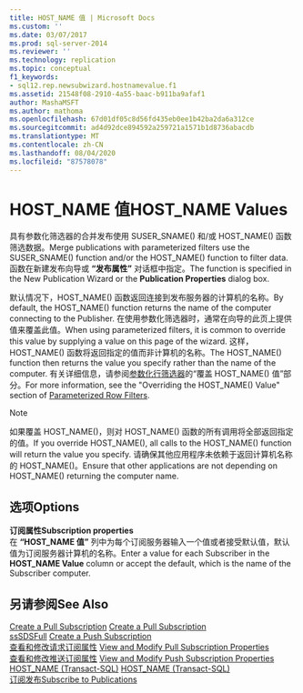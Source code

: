 ```yaml
---
title: HOST_NAME 值 | Microsoft Docs
ms.custom: ''
ms.date: 03/07/2017
ms.prod: sql-server-2014
ms.reviewer: ''
ms.technology: replication
ms.topic: conceptual
f1_keywords:
- sql12.rep.newsubwizard.hostnamevalue.f1
ms.assetid: 21548f08-2910-4a55-baac-b911ba9afaf1
author: MashaMSFT
ms.author: mathoma
ms.openlocfilehash: 67d01df05c8d56fd435eb0ee1b42ba2da6a312ce
ms.sourcegitcommit: ad4d92dce894592a259721a1571b1d8736abacdb
ms.translationtype: MT
ms.contentlocale: zh-CN
ms.lasthandoff: 08/04/2020
ms.locfileid: "87578078"
---
```

# <a name="host_name-values"></a><span data-ttu-id="50ccc-102">HOST_NAME 值</span><span class="sxs-lookup"><span data-stu-id="50ccc-102">HOST_NAME Values</span></span>
  <span data-ttu-id="50ccc-103">具有参数化筛选器的合并发布使用 SUSER_SNAME() 和/或 HOST_NAME() 函数筛选数据。</span><span class="sxs-lookup"><span data-stu-id="50ccc-103">Merge publications with parameterized filters use the SUSER_SNAME() function and/or the HOST_NAME() function to filter data.</span></span> <span data-ttu-id="50ccc-104">函数在新建发布向导或 **“发布属性”** 对话框中指定。</span><span class="sxs-lookup"><span data-stu-id="50ccc-104">The function is specified in the New Publication Wizard or the **Publication Properties** dialog box.</span></span>  
  
 <span data-ttu-id="50ccc-105">默认情况下，HOST_NAME() 函数返回连接到发布服务器的计算机的名称。</span><span class="sxs-lookup"><span data-stu-id="50ccc-105">By default, the HOST_NAME() function returns the name of the computer connecting to the Publisher.</span></span> <span data-ttu-id="50ccc-106">在使用参数化筛选器时，通常在向导的此页上提供值来覆盖此值。</span><span class="sxs-lookup"><span data-stu-id="50ccc-106">When using parameterized filters, it is common to override this value by supplying a value on this page of the wizard.</span></span> <span data-ttu-id="50ccc-107">这样，HOST_NAME() 函数将返回指定的值而非计算机的名称。</span><span class="sxs-lookup"><span data-stu-id="50ccc-107">The HOST_NAME() function then returns the value you specify rather than the name of the computer.</span></span> <span data-ttu-id="50ccc-108">有关详细信息，请参阅[参数化行筛选器](merge/parameterized-filters-parameterized-row-filters.md)的“覆盖 HOST_NAME() 值”部分。</span><span class="sxs-lookup"><span data-stu-id="50ccc-108">For more information, see the "Overriding the HOST_NAME() Value" section of [Parameterized Row Filters](merge/parameterized-filters-parameterized-row-filters.md).</span></span>  
  
> [!NOTE]  
>  <span data-ttu-id="50ccc-109">如果覆盖 HOST_NAME()，则对 HOST_NAME() 函数的所有调用将全部返回指定的值。</span><span class="sxs-lookup"><span data-stu-id="50ccc-109">If you override HOST_NAME(), all calls to the HOST_NAME() function will return the value you specify.</span></span> <span data-ttu-id="50ccc-110">请确保其他应用程序未依赖于返回计算机名称的 HOST_NAME()。</span><span class="sxs-lookup"><span data-stu-id="50ccc-110">Ensure that other applications are not depending on HOST_NAME() returning the computer name.</span></span>  
  
## <a name="options"></a><span data-ttu-id="50ccc-111">选项</span><span class="sxs-lookup"><span data-stu-id="50ccc-111">Options</span></span>  
 <span data-ttu-id="50ccc-112">**订阅属性**</span><span class="sxs-lookup"><span data-stu-id="50ccc-112">**Subscription properties**</span></span>  
 <span data-ttu-id="50ccc-113">在 **“HOST_NAME 值”** 列中为每个订阅服务器输入一个值或者接受默认值，默认值为订阅服务器计算机的名称。</span><span class="sxs-lookup"><span data-stu-id="50ccc-113">Enter a value for each Subscriber in the **HOST_NAME Value** column or accept the default, which is the name of the Subscriber computer.</span></span>  
  
## <a name="see-also"></a><span data-ttu-id="50ccc-114">另请参阅</span><span class="sxs-lookup"><span data-stu-id="50ccc-114">See Also</span></span>  
 <span data-ttu-id="50ccc-115">[Create a Pull Subscription](create-a-pull-subscription.md) </span><span class="sxs-lookup"><span data-stu-id="50ccc-115">[Create a Pull Subscription](create-a-pull-subscription.md) </span></span>  
 <span data-ttu-id="50ccc-116">[ssSDSFull](create-a-push-subscription.md) </span><span class="sxs-lookup"><span data-stu-id="50ccc-116">[Create a Push Subscription](create-a-push-subscription.md) </span></span>  
 <span data-ttu-id="50ccc-117">[查看和修改请求订阅属性](view-and-modify-pull-subscription-properties.md) </span><span class="sxs-lookup"><span data-stu-id="50ccc-117">[View and Modify Pull Subscription Properties](view-and-modify-pull-subscription-properties.md) </span></span>  
 <span data-ttu-id="50ccc-118">[查看和修改推送订阅属性](view-and-modify-push-subscription-properties.md) </span><span class="sxs-lookup"><span data-stu-id="50ccc-118">[View and Modify Push Subscription Properties](view-and-modify-push-subscription-properties.md) </span></span>  
 <span data-ttu-id="50ccc-119">[HOST_NAME (Transact-SQL)](/sql/t-sql/functions/host-name-transact-sql) </span><span class="sxs-lookup"><span data-stu-id="50ccc-119">[HOST_NAME &#40;Transact-SQL&#41;](/sql/t-sql/functions/host-name-transact-sql) </span></span>  
 [<span data-ttu-id="50ccc-120">订阅发布</span><span class="sxs-lookup"><span data-stu-id="50ccc-120">Subscribe to Publications</span></span>](subscribe-to-publications.md)  
  
  
